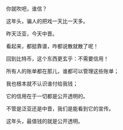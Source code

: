你就吹吧，谁信？

这年头，骗人的把戏一天比一天多。

昨天泛亚，今天中晋。

看起来，都挺靠谱，咋都说散就散了呢！

回到比特币，这个东西更玄乎：不需要信用！

所有人的账单都在那儿，谁都可以管理这些账单；

我也根本就不认识谁付给我钱；

它的信用在于一切都是公开透明的。

不管是泛亚还是中晋，我们是能看到它的宣传。

这年头，最值钱的就是公开透明。
